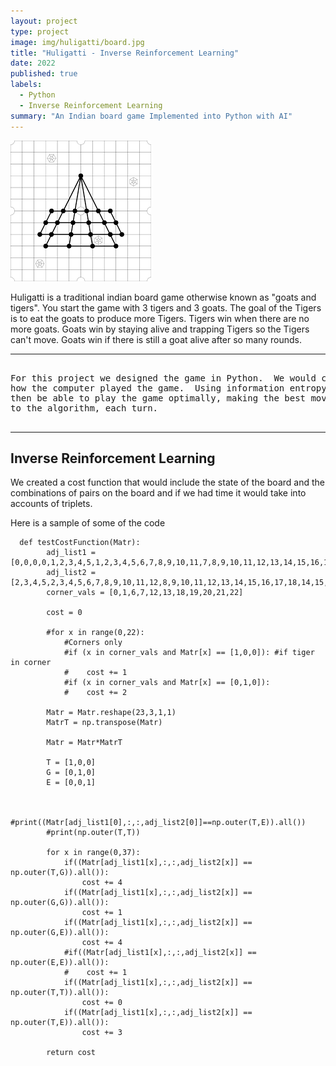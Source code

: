 ```yaml
---
layout: project
type: project
image: img/huligatti/board.jpg
title: "Huligatti - Inverse Reinforcement Learning"
date: 2022
published: true
labels:
  - Python
  - Inverse Reinforcement Learning
summary: "An Indian board game Implemented into Python with AI"
---
```


<img class="img-fluid" src="../img/huligatti/board1.png">

Huligatti is a traditional indian board game otherwise known as "goats and tigers".  You start the game with 3 tigers and 3 goats.  The goal of the Tigers is to eat the goats to produce more Tigers.   Tigers win when there are no more goats.  Goats win by staying alive and trapping Tigers so the Tigers can't move.  Goats win if there is still a goat alive after so many rounds.

<hr>

<pre>

For this project we designed the game in Python.  We would collect data on 
how the computer played the game.  Using information entropy, the AI would 
then be able to play the game optimally, making the best move, according 
to the algorithm, each turn.  

</pre>

<hr>

## Inverse Reinforcement Learning 
We created a cost function that would include the state of the board and the combinations of pairs on the board and if we had time it would take into accounts of triplets.

Here is a sample of some of the code

```
  def testCostFunction(Matr):
        adj_list1 = [0,0,0,0,1,2,3,4,5,1,2,3,4,5,6,7,8,9,10,11,7,8,9,10,11,12,13,14,15,16,17,14,15,16,17,19,20,21]
        adj_list2 = [2,3,4,5,2,3,4,5,6,7,8,9,10,11,12,8,9,10,11,12,13,14,15,16,17,18,14,15,16,17,18,19,20,21,22,20,21,22]
        corner_vals = [0,1,6,7,12,13,18,19,20,21,22]

        cost = 0

        #for x in range(0,22):
            #Corners only
            #if (x in corner_vals and Matr[x] == [1,0,0]): #if tiger in corner
            #    cost += 1
            #if (x in corner_vals and Matr[x] == [0,1,0]):
            #    cost += 2

        Matr = Matr.reshape(23,3,1,1)
        MatrT = np.transpose(Matr)

        Matr = Matr*MatrT

        T = [1,0,0]
        G = [0,1,0]
        E = [0,0,1]


        #print((Matr[adj_list1[0],:,:,adj_list2[0]]==np.outer(T,E)).all())
        #print(np.outer(T,T))

        for x in range(0,37):
            if((Matr[adj_list1[x],:,:,adj_list2[x]] == np.outer(T,G)).all()):
                cost += 4
            if((Matr[adj_list1[x],:,:,adj_list2[x]] == np.outer(G,G)).all()):
                cost += 1
            if((Matr[adj_list1[x],:,:,adj_list2[x]] == np.outer(G,E)).all()):
                cost += 4
            #if((Matr[adj_list1[x],:,:,adj_list2[x]] == np.outer(E,E)).all()):
            #    cost += 1
            if((Matr[adj_list1[x],:,:,adj_list2[x]] == np.outer(T,T)).all()):
                cost += 0
            if((Matr[adj_list1[x],:,:,adj_list2[x]] == np.outer(T,E)).all()):
                cost += 3

        return cost
```
